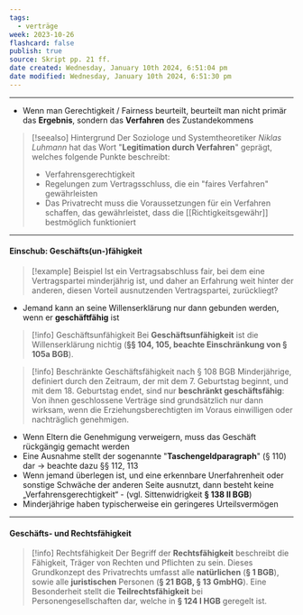 ```yaml
---
tags:
  - verträge
week: 2023-10-26
flashcard: false
publish: true
source: Skript pp. 21 ff.
date created: Wednesday, January 10th 2024, 6:51:04 pm
date modified: Wednesday, January 10th 2024, 6:51:30 pm
---
```

***

- Wenn man Gerechtigkeit / Fairness beurteilt, beurteilt man nicht primär das **Ergebnis**, sondern das **Verfahren** des Zustandekommens

> [!seealso] Hintergrund 
> Der Soziologe und Systemtheoretiker *Niklas Luhmann* hat das Wort "**Legitimation durch Verfahren**" geprägt, welches folgende Punkte beschreibt:
> - Verfahrensgerechtigkeit
> - Regelungen zum Vertragsschluss, die ein "faires Verfahren" gewährleisten
> - Das Privatrecht muss die Voraussetzungen für ein Verfahren schaffen, das gewährleistet, dass die [[Richtigkeitsgewähr]] bestmöglich funktioniert

***
#### Einschub: Geschäfts(un-)fähigkeit

> [!example] Beispiel 
> Ist ein Vertragsabschluss fair, bei dem eine Vertragspartei minderjährig ist, und daher an Erfahrung weit hinter der anderen, diesen Vorteil ausnutzenden Vertragspartei, zurückliegt?

- Jemand kann an seine Willenserklärung nur dann gebunden werden, wenn er **geschäftfähig** ist

> [!info] Geschäftsunfähigkeit 
> Bei **Geschäftsunfähigkeit** ist die Willenserklärung nichtig (**§§ 104, 105, beachte Einschränkung von § 105a BGB**).

> [!info] Beschränkte Geschäftsfähigkeit nach § 108 BGB
> Minderjährige, definiert durch den Zeitraum, der mit dem 7. Geburtstag beginnt, und mit dem 18. Geburtstag endet, sind nur **beschränkt geschäftsfähig**: Von ihnen geschlossene Verträge sind grundsätzlich nur dann wirksam, wenn die Erziehungsberechtigten im Voraus einwilligen oder nachträglich genehmigen.

- Wenn Eltern die Genehmigung verweigern, muss das Geschäft rückgängig gemacht werden
- Eine Ausnahme stellt der sogenannte "**Taschengeldparagraph**" (§ 110) dar $\longrightarrow$ beachte dazu §§ 112, 113
- Wenn jemand überlegen ist, und eine erkennbare Unerfahrenheit oder sonstige Schwäche der anderen Seite ausnutzt, dann besteht keine „Verfahrensgerechtigkeit“ - (vgl. Sittenwidrigkeit **§ 138 II BGB**)
- Minderjährige haben typischerweise ein geringeres Urteilsvermögen

***
#### Geschäfts- und Rechtsfähigkeit

> [!info] Rechtsfähigkeit 
> Der Begriff der **Rechtsfähigkeit** beschreibt die Fähigkeit, Träger von Rechten und Pflichten zu sein. Dieses Grundkonzept des Privatrechts umfasst alle **natürlichen** (**§ 1 BGB**), sowie alle **juristischen** Personen (**§ 21 BGB, § 13 GmbHG**). Eine Besonderheit stellt die **Teilrechtsfähigkeit** bei Personengesellschaften dar, welche in **§ 124 I HGB** geregelt ist.
